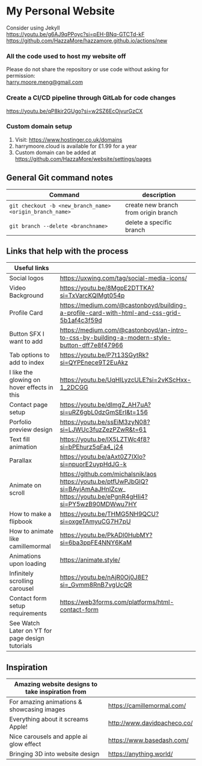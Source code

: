 # My Personal Website

Consider using Jekyll <br>
https://youtu.be/g6AJ9qPPoyc?si=pEH-BNq-GTCTd-kF <br>
https://github.com/HazzaMore/hazzamore.github.io/actions/new

### All the code used to host my website off
Please do not share the repository or use code without asking for permission: <br>
harry.moore.meng@gmail.com

### Create a CI/CD pipeline through GitLab for code changes
https://youtu.be/qP8kir2GUgo?si=w2SZ6EcOjvurGzCX

### Custom domain setup
1. Visit: https://www.hostinger.co.uk/domains
1. harrymoore.cloud is available for £1.99 for a year
1. Custom domain can be added at https://github.com/HazzaMore/website/settings/pages

## General Git command notes
|Command|description|
|---|---|
|`git checkout -b <new_branch_name> <origin_branch_name>`|create new branch from origin branch|
| `git branch --delete <branchname> `|delete a specific branch|

## Links that help with the process

|Useful links||
|---|---|
|Social logos| https://uxwing.com/tag/social-media-icons/|
|Video Background| https://youtu.be/8MgpE2DTTKA?si=TxVarcKQIMgt054p|
|Profile Card| https://medium.com/@castonboyd/building-a-profile-card-with-html-and-css-grid-5b1af4c3f59d|
|Button SFX I want to add| https://medium.com/@castonboyd/an-intro-to-css-by-building-a-modern-style-button-dff7e8f47966|
|Tab options to add to index| https://youtu.be/P7t13SGytRk?si=QYPEnece9T2EuAkz|
|I like the glowing on hover effects in this|https://youtu.be/UqHILyzcULE?si=2vKScHxx-1_2DCGG|
|Contact page setup|https://youtu.be/dImgZ_AH7uA?si=uRZ6gbL0dzGmSErI&t=156|
|Porfolio preview design|https://youtu.be/ssEiM3zyN08?si=LJWUc3fuzZezPZwR&t=61|
|Text fill animation|https://youtu.be/lX5LZTWc4f8?si=bPEhurz5qFa4_j24|
|Parallax|https://youtu.be/aAxt0Z7IXIo?si=npuorE2uypHdJG-k|
|Animate on scroll|https://github.com/michalsnik/aos <br> https://youtu.be/ptfUwPJbGlQ?si=BAyjAmAaJHnlZcw_ <br> https://youtu.be/ePgnR4gHIi4?si=PY5wzB90MDWwu7HY|
|How to make a flipbook|https://youtu.be/THMG5NH9QCU?si=oxgeTAmyuCG7H7pU|
|How to animate like camillemormal|https://youtu.be/PkADl0HubMY?si=6ba3ppFE4NNY6KaM|
|Animations upon loading|https://animate.style/|
|Infinitely scrolling carousel|https://youtu.be/nAjR0Oj0J8E?si=_Gvmm8RnB7vgUcQR|
|Contact form setup requirements|https://web3forms.com/platforms/html-contact-form|
|See Watch Later on YT for page design tutorials||

## Inspiration

|Amazing website designs to take inspiration from||
|---|---|
|For amazing animations & showcasing images|https://camillemormal.com/|
|Everything about it screams Apple!|http://www.davidpacheco.co/|
|Nice carousels and apple ai glow effect |https://www.basedash.com/|
|Bringing 3D into website design|https://anything.world/|